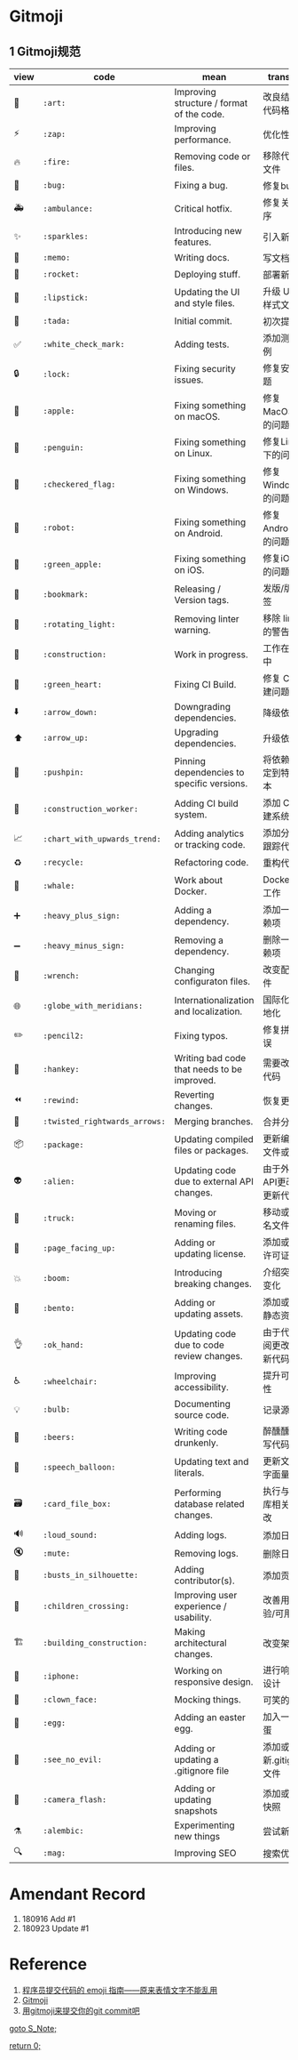 # Gitmoji
## 1 Gitmoji规范
|view|code|mean|translate|
|---|---|---|---|
|:art:|`:art:`|Improving structure / format of the code.|改良结构和代码格式|
|:zap:|`:zap:`|Improving performance.|优化性能|
|:fire:|`:fire:`|Removing code or files.|移除代码或文件|
|:bug:|`:bug:`|Fixing a bug.|修复bug|
|:ambulance:|`:ambulance:`|Critical hotfix.|修复关键程序|
|:sparkles:|`:sparkles:`|Introducing new features.|引入新功能|
|:memo:|`:memo:`|Writing docs.|写文档|
|:rocket:|`:rocket:`|Deploying stuff.|部署新功能|
|:lipstick:|`:lipstick:`|Updating the UI and style files.|升级 UI 和样式文件|
|:tada:|`:tada:`|Initial commit.|初次提交|
|:white_check_mark:|`:white_check_mark:`|Adding tests.|添加测试用例|
|:lock:|`:lock:`|Fixing security issues.|修复安全问题|
|:apple:|`:apple:`|Fixing something on macOS.|修复MacOS下的问题|
|:penguin:|`:penguin:`|Fixing something on Linux.|修复Linux下的问题|
|:checkered_flag:|`:checkered_flag:`|Fixing something on Windows.|修复Windows下的问题|
|:robot:|`:robot:`|Fixing something on Android.|修复Android下的问题|
|:green_apple:|`:green_apple:`|Fixing something on iOS.|修复iOS下的问题|
|:bookmark:|`:bookmark:`|Releasing / Version tags.|发版/版本标签|
|:rotating_light:|`:rotating_light:`|Removing linter warning.|移除 linter 的警告|
|:construction:|`:construction:`|Work in progress.|工作在进行中|
|:green_heart:|`:green_heart:`|Fixing CI Build.|修复 CI 构建问题|
|:arrow_down:|`:arrow_down:`|Downgrading dependencies.|降级依赖库|
|:arrow_up:|`:arrow_up:`|Upgrading dependencies.|升级依赖库|
|:pushpin:|`:pushpin:`|Pinning dependencies to specific versions.|将依赖库固定到特定版本|
|:construction_worker:|`:construction_worker:`|Adding CI build system.|添加 CI 构建系统|
|:chart_with_upwards_trend:|`:chart_with_upwards_trend:`|Adding analytics or tracking code.|添加分析或跟踪代码。|
|:recycle:|`:recycle:`|Refactoring code.|重构代码|
|:whale:|`:whale:`|Work about Docker.|Docker相关工作|
|:heavy_plus_sign:|`:heavy_plus_sign:`|Adding a dependency.|添加一个依赖项|
|:heavy_minus_sign:|`:heavy_minus_sign:`|Removing a dependency.|删除一个依赖项|
|:wrench:|`:wrench:`|Changing configuraton files.|改变配置文件|
|:globe_with_meridians:|`:globe_with_meridians:`|Internationalization and localization.|国际化和本地化|
|:pencil2:|`:pencil2:`|Fixing typos.|修复拼写错误|
|:hankey:|`:hankey:`|Writing bad code that needs to be improved.|需要改进的代码|
|:rewind:|`:rewind:`|Reverting changes.|恢复更改|
|:twisted_rightwards_arrows:|`:twisted_rightwards_arrows:`|Merging branches.|合并分支|
|:package:|`:package:`|Updating compiled files or packages.|更新编译的文件或包|
|:alien:|`:alien:`|Updating code due to external API changes.|由于外部API更改而更新代码|
|:truck:|`:truck:`|Moving or renaming files.|移动或重命名文件|
|:page_facing_up:|`:page_facing_up:`|Adding or updating license.|添加或更新许可证|
|:boom:|`:boom:`|Introducing breaking changes.|介绍突破性变化|
|:bento:|`:bento:`|Adding or updating assets.|添加或更新静态资源|
|:ok_hand:|`:ok_hand:`|Updating code due to code review changes.|由于代码审阅更改而更新代码|
|:wheelchair:|`:wheelchair:`|Improving accessibility.|提升可访问性|
|:bulb:|`:bulb:`|Documenting source code.|记录源代码|
|:beers:|`:beers:`|Writing code drunkenly.|醉醺醺地编写代码|
|:speech_balloon:|`:speech_balloon:`|Updating text and literals.|更新文本或字面量|
|:card_file_box:|`:card_file_box:`|Performing database related changes.|执行与数据库相关的更改|
|:loud_sound:|`:loud_sound:`|Adding logs.|添加日志|
|:mute:|`:mute:`|Removing logs.|删除日志|
|:busts_in_silhouette:|`:busts_in_silhouette:`|Adding contributor(s).|添加贡献者|
|:children_crossing:|`:children_crossing:`|Improving user experience / usability.|改善用户体验/可用性|
|:building_construction:|`:building_construction:`|Making architectural changes.|改变架构|
|:iphone:|`:iphone:`|Working on responsive design.|进行响应式设计|
|:clown_face:|`:clown_face:`|Mocking things.|可笑的事情|
|:egg:|`:egg:`|Adding an easter egg.|加入一个彩蛋|
|:see_no_evil:|`:see_no_evil:`|Adding or updating a .gitignore file|添加或更新.gitignore文件|
|:camera_flash:|`:camera_flash:`|Adding or updating snapshots|添加或更新快照|
|:alembic:|`:alembic:`|Experimenting new things|尝试新事物|
|:mag:|`:mag:`|Improving SEO|搜索优化|

# Amendant Record
1. 180916 Add #1
2. 180923 Update #1

# Reference
1. [程序员提交代码的 emoji 指南——原来表情文字不能乱用](https://www.h5jun.com/post/gitmoji.html)
2. [Gitmoji](http://gitmoji.carloscuesta.me/)
3. [用gitmoji来提交你的git commit吧](https://github.com/mytac/blogs/issues/2)

[goto S_Note;](../README.md)

[return 0;](#gitmoji)

